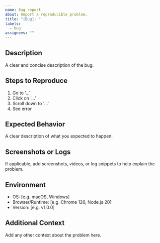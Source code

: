 ```yaml
---
name: Bug report
about: Report a reproducible problem.
title: "[Bug]: "
labels:
  - bug
assignees: ""
---
```


## Description

A clear and concise description of the bug.

## Steps to Reproduce

1. Go to '...'
2. Click on '...'
3. Scroll down to '...'
4. See error

## Expected Behavior

A clear description of what you expected to happen.

## Screenshots or Logs

If applicable, add screenshots, videos, or log snippets to help explain the problem.

## Environment

- OS: [e.g. macOS, Windows]
- Browser/Runtime: [e.g. Chrome 126, Node.js 20]
- Version: [e.g. v1.0.0]

## Additional Context

Add any other context about the problem here.

